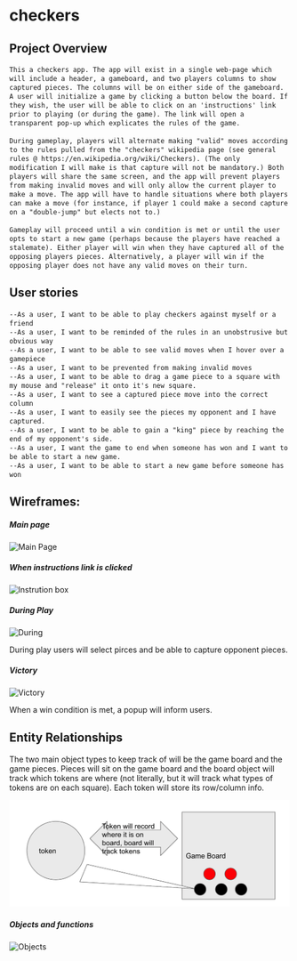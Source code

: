 # checkers

## Project Overview

    This a checkers app. The app will exist in a single web-page which will include a header, a gameboard, and two players columns to show captured pieces. The columns will be on either side of the gameboard. A user will initialize a game by clicking a button below the board. If they wish, the user will be able to click on an 'instructions' link prior to playing (or during the game). The link will open a transparent pop-up which explicates the rules of the game. 

    During gameplay, players will alternate making "valid" moves according to the rules pulled from the "checkers" wikipedia page (see general rules @ https://en.wikipedia.org/wiki/Checkers). (The only modification I will make is that capture will not be mandatory.) Both players will share the same screen, and the app will prevent players from making invalid moves and will only allow the current player to make a move. The app will have to handle situations where both players can make a move (for instance, if player 1 could make a second capture on a "double-jump" but elects not to.)

    Gameplay will proceed until a win condition is met or until the user opts to start a new game (perhaps because the players have reached a stalemate). Either player will win when they have captured all of the opposing players pieces. Alternatively, a player will win if the opposing player does not have any valid moves on their turn.

## User stories
    --As a user, I want to be able to play checkers against myself or a friend
    --As a user, I want to be reminded of the rules in an unobstrusive but obvious way
    --As a user, I want to be able to see valid moves when I hover over a gamepiece
    --As a user, I want to be prevented from making invalid moves
    --As a user, I want to be able to drag a game piece to a square with my mouse and "release" it onto it's new square. 
    --As a user, I want to see a captured piece move into the correct column 
    --As a user, I want to easily see the pieces my opponent and I have captured. 
    --As a user, I want to be able to gain a "king" piece by reaching the end of my opponent's side.
    --As a user, I want the game to end when someone has won and I want to be able to start a new game.
    --As a user, I want to be able to start a new game before someone has won

## Wireframes:

##### Main page
![Main Page](./readme_img/Main.png)

##### When instructions link is clicked
![Instrution box](./readme_img/inst.png)

##### During Play
![During](./readme_img/midplay.png)

During play users will select pirces and be able to capture opponent pieces.

##### Victory
![Victory](./readme_img/end.png)

When a win condition is met, a popup will inform users.

## Entity Relationships

The two main object types to keep track of will be the game board and the game pieces. Pieces will sit on the game board and the board object will track which tokens are where (not literally, but it will track what types of tokens are on each square). Each token will store its row/column info. 

![ERD](./readme_img/ERD.png)


##### Objects and functions 

![Objects](./readme_img/object.png)
